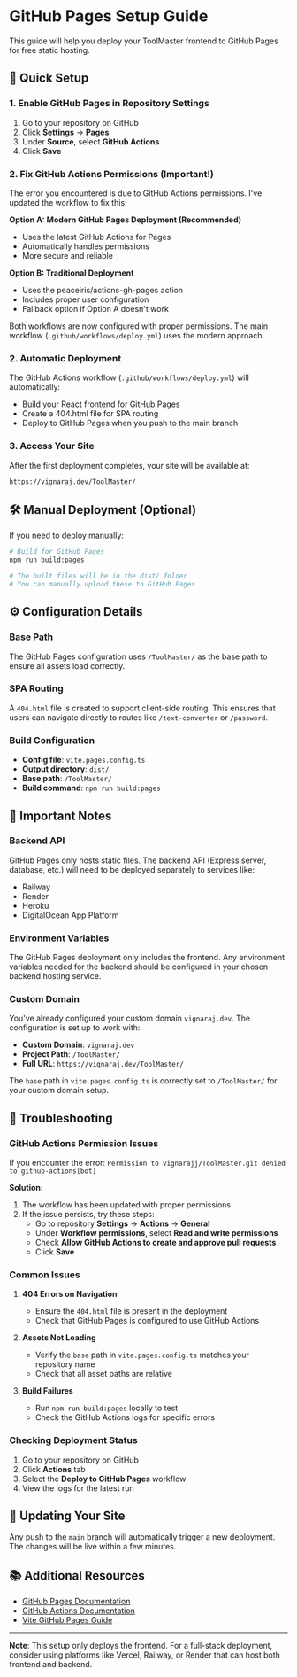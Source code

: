 # GitHub Pages Setup Guide

This guide will help you deploy your ToolMaster frontend to GitHub Pages for free static hosting.

## 🚀 Quick Setup

### 1. Enable GitHub Pages in Repository Settings

1. Go to your repository on GitHub
2. Click **Settings** → **Pages**
3. Under **Source**, select **GitHub Actions**
4. Click **Save**

### 2. Fix GitHub Actions Permissions (Important!)

The error you encountered is due to GitHub Actions permissions. I've updated the workflow to fix this:

**Option A: Modern GitHub Pages Deployment (Recommended)**
- Uses the latest GitHub Actions for Pages
- Automatically handles permissions
- More secure and reliable

**Option B: Traditional Deployment**
- Uses the peaceiris/actions-gh-pages action
- Includes proper user configuration
- Fallback option if Option A doesn't work

Both workflows are now configured with proper permissions. The main workflow (`.github/workflows/deploy.yml`) uses the modern approach.

### 2. Automatic Deployment

The GitHub Actions workflow (`.github/workflows/deploy.yml`) will automatically:
- Build your React frontend for GitHub Pages
- Create a 404.html file for SPA routing
- Deploy to GitHub Pages when you push to the main branch

### 3. Access Your Site

After the first deployment completes, your site will be available at:
```
https://vignaraj.dev/ToolMaster/
```

## 🛠️ Manual Deployment (Optional)

If you need to deploy manually:

```bash
# Build for GitHub Pages
npm run build:pages

# The built files will be in the dist/ folder
# You can manually upload these to GitHub Pages
```

## ⚙️ Configuration Details

### Base Path
The GitHub Pages configuration uses `/ToolMaster/` as the base path to ensure all assets load correctly.

### SPA Routing
A `404.html` file is created to support client-side routing. This ensures that users can navigate directly to routes like `/text-converter` or `/password`.

### Build Configuration
- **Config file**: `vite.pages.config.ts`
- **Output directory**: `dist/`
- **Base path**: `/ToolMaster/`
- **Build command**: `npm run build:pages`

## 📝 Important Notes

### Backend API
GitHub Pages only hosts static files. The backend API (Express server, database, etc.) will need to be deployed separately to services like:
- Railway
- Render
- Heroku
- DigitalOcean App Platform

### Environment Variables
The GitHub Pages deployment only includes the frontend. Any environment variables needed for the backend should be configured in your chosen backend hosting service.

### Custom Domain
You've already configured your custom domain `vignaraj.dev`. The configuration is set up to work with:
- **Custom Domain**: `vignaraj.dev`
- **Project Path**: `/ToolMaster/`
- **Full URL**: `https://vignaraj.dev/ToolMaster/`

The `base` path in `vite.pages.config.ts` is correctly set to `/ToolMaster/` for your custom domain setup.

## 🔧 Troubleshooting

### GitHub Actions Permission Issues

If you encounter the error: `Permission to vignarajj/ToolMaster.git denied to github-actions[bot]`

**Solution:**
1. The workflow has been updated with proper permissions
2. If the issue persists, try these steps:
   - Go to repository **Settings** → **Actions** → **General**
   - Under **Workflow permissions**, select **Read and write permissions**
   - Check **Allow GitHub Actions to create and approve pull requests**
   - Click **Save**

### Common Issues

1. **404 Errors on Navigation**
   - Ensure the `404.html` file is present in the deployment
   - Check that GitHub Pages is configured to use GitHub Actions

2. **Assets Not Loading**
   - Verify the `base` path in `vite.pages.config.ts` matches your repository name
   - Check that all asset paths are relative

3. **Build Failures**
   - Run `npm run build:pages` locally to test
   - Check the GitHub Actions logs for specific errors

### Checking Deployment Status

1. Go to your repository on GitHub
2. Click **Actions** tab
3. Select the **Deploy to GitHub Pages** workflow
4. View the logs for the latest run

## 🔄 Updating Your Site

Any push to the `main` branch will automatically trigger a new deployment. The changes will be live within a few minutes.

## 📚 Additional Resources

- [GitHub Pages Documentation](https://docs.github.com/en/pages)
- [GitHub Actions Documentation](https://docs.github.com/en/actions)
- [Vite GitHub Pages Guide](https://vitejs.dev/guide/static-deploy.html#github-pages)

---

**Note**: This setup only deploys the frontend. For a full-stack deployment, consider using platforms like Vercel, Railway, or Render that can host both frontend and backend.